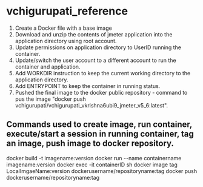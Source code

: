 # vchigurupati_reference

1. Create a Docker file with a base image
2. Download and unzip the contents of jmeter application into the application directory using root account.
3. Update permissions on application directory to UserID running the container.
4. Update/switch the user account to a different account to run the container and application.
5. Add WORKDIR instruction to keep the current working directory to the application directory. 
6. Add ENTRYPOINT to keep the container in running status.
7. Pushed the final image to the docker public repository - command to pus the image "docker push vchigurupati/vchigurupati_vkrishna6ubi9_jmeter_v5_6:latest".

## Commands used to create image, run container, execute/start a session in running container, tag an image, push image to docker repository. 

docker build -t imagename:version
docker run --name containername imagename:version
docker exec -it containerID sh
docker image tag LocalImgaeName:version dockerusername/repositoryname:tag
docker push dockerusername/repositoryname:tag
